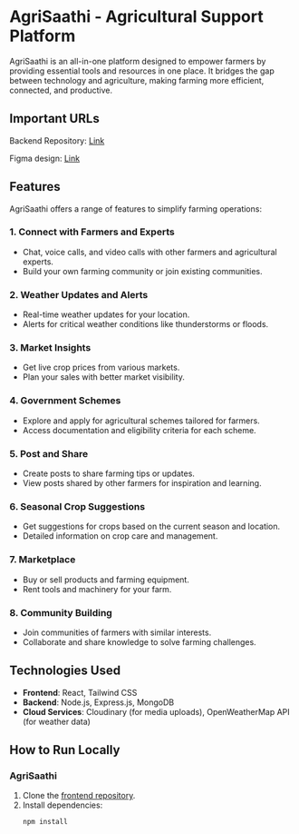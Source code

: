 # AgriSaathi - Agricultural Support Platform

AgriSaathi is an all-in-one platform designed to empower farmers by providing essential tools and resources in one place. It bridges the gap between technology and agriculture, making farming more efficient, connected, and productive.

## Important URLs

Backend Repository: [Link](https://github.com/technandani/AgriSaathiBackend)

Figma design: [Link](https://www.figma.com/design/qGOUi5lgqs1AI3IGM42ReJ/Untitled?node-id=0-1&t=YBpTnklEOikcRApu-1)

## Features
AgriSaathi offers a range of features to simplify farming operations:

### 1. **Connect with Farmers and Experts**
   - Chat, voice calls, and video calls with other farmers and agricultural experts.
   - Build your own farming community or join existing communities.

### 2. **Weather Updates and Alerts**
   - Real-time weather updates for your location.
   - Alerts for critical weather conditions like thunderstorms or floods.

### 3. **Market Insights**
   - Get live crop prices from various markets.
   - Plan your sales with better market visibility.

### 4. **Government Schemes**
   - Explore and apply for agricultural schemes tailored for farmers.
   - Access documentation and eligibility criteria for each scheme.

### 5. **Post and Share**
   - Create posts to share farming tips or updates.
   - View posts shared by other farmers for inspiration and learning.

### 6. **Seasonal Crop Suggestions**
   - Get suggestions for crops based on the current season and location.
   - Detailed information on crop care and management.

### 7. **Marketplace**
   - Buy or sell products and farming equipment.
   - Rent tools and machinery for your farm.

### 8. **Community Building**
   - Join communities of farmers with similar interests.
   - Collaborate and share knowledge to solve farming challenges.

## Technologies Used
- **Frontend**: React, Tailwind CSS
- **Backend**: Node.js, Express.js, MongoDB
- **Cloud Services**: Cloudinary (for media uploads), OpenWeatherMap API (for weather data)

## How to Run Locally

### AgriSaathi
1. Clone the [frontend repository](git@github.com:technandani/AgriSaathi.git).
2. Install dependencies:
   ```bash
   npm install
